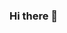 ### Hi there 👋

<!--
**argan719/argan719** is a ✨ _special_ ✨ repository because its `README.md` (this file) appears on your GitHub profile.

Here are some ideas to get you started:

- 🔭 I’m currently working on ...
- 🌱 I’m currently learning ...
- 👯 I’m looking to collaborate on ...
- 🤔 I’m looking for help with ...
- 💬 Ask me about ...
- 📫 How to reach me: ...
- 😄 Pronouns: ...
- ⚡ Fun fact: ...
-->



<!--![Anurag's GitHub stats](https://github-readme-stats.vercel.app/api?username=argan719&show_icons=true&theme=prussian) -->
<!--![Top Langs](https://github-readme-stats.vercel.app/api/top-langs/?username=argan719&layout=compact&theme=ambient_gradient) -->
<!--[![Solved.ac Profile](http://mazassumnida.wtf/api/generate_badge?boj=argan719)](https://solved.ac/argan719) -->

